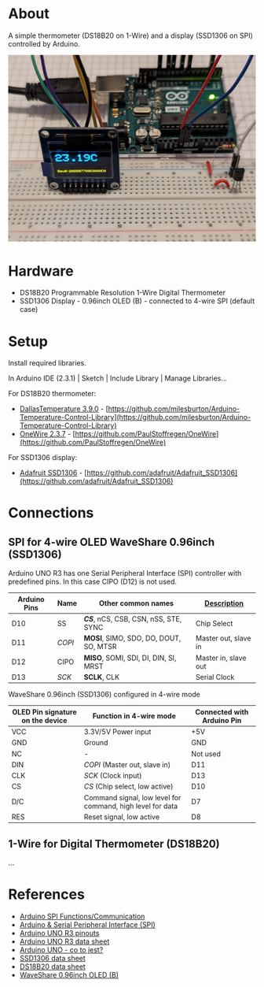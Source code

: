 # About

A simple thermometer (DS18B20 on 1-Wire) and a display (SSD1306 on SPI) controlled by Arduino.

<p align="center">
<img src="./gallery/thermometer.jpg" width="650"/>
</p>

# Hardware

- DS18B20 Programmable Resolution 1-Wire Digital Thermometer
- SSD1306 Display - 0.96inch OLED (B) - connected to 4-wire SPI (default case)

# Setup

Install required libraries.

In Arduino IDE (2.3.1) | Sketch | Include Library | Manage Libraries...

For DS18B20 thermometer:
- [DallasTemperature 3.9.0](https://www.arduino.cc/reference/en/libraries/dallastemperature/) - [https://github.com/milesburton/Arduino-Temperature-Control-Library](https://github.com/milesburton/Arduino-Temperature-Control-Library)
- [OneWire 2.3.7](https://www.arduino.cc/reference/en/libraries/onewire/) - [https://github.com/PaulStoffregen/OneWire](https://github.com/PaulStoffregen/OneWire)

For SSD1306 display:
- [Adafruit SSD1306](https://www.arduino.cc/reference/en/libraries/adafruit-ssd1306/) - [https://github.com/adafruit/Adafruit_SSD1306](https://github.com/adafruit/Adafruit_SSD1306)

# Connections

## SPI for 4-wire OLED WaveShare 0.96inch (SSD1306)

Arduino UNO R3 has one Serial Peripheral Interface (SPI) controller with predefined pins. In this case CIPO (D12) is not used.

Arduino Pins | Name | Other common names | [Description](https://en.wikipedia.org/wiki/Serial_Peripheral_Interface)
------------ | ---- | ------------------ | ---
D10 | SS | **_CS_**, nCS, CSB, CSN, nSS, STE, SYNC | Chip Select
D11 | _COPI_ | **MOSI**, SIMO, SDO, DO, DOUT, SO, MTSR | Master out, slave in
D12 | CIPO | **MISO**, SOMI, SDI, DI, DIN, SI, MRST | Master in, slave out
D13 | _SCK_ | **SCLK**, CLK | Serial Clock

WaveShare 0.96inch (SSD1306) configured in 4-wire mode

OLED Pin signature on the device | Function in 4-wire mode | Connected with Arduino Pin
-------------------------------- | ----------------------- | ---
VCC | 3.3V/5V Power input | +5V
GND | Ground | GND
NC | - | Not used
DIN | _COPI_ (Master out, slave in) | D11
CLK | _SCK_ (Clock input) | D13
CS | _CS_ (Chip select, low active) | D10
D/C | Command signal, low level for command, high level for data | D7
RES | Reset signal, low active | D8

## 1-Wire for Digital Thermometer (DS18B20)

...

# References

- [Arduino SPI Functions/Communication](https://www.arduino.cc/reference/en/language/functions/communication/spi/)
- [Arduino & Serial Peripheral Interface (SPI)](https://docs.arduino.cc/learn/communication/spi/)
- [Arduino UNO R3 pinouts](https://docs.arduino.cc/resources/pinouts/A000066-full-pinout.pdf)
- [Arduino UNO R3 data sheet](https://docs.arduino.cc/resources/datasheets/A000066-datasheet.pdf)
- [Arduino UNO - co to jest?](https://forbot.pl/blog/leksykon/arduino-uno)
- [SSD1306 data sheet](https://cdn-shop.adafruit.com/datasheets/SSD1306.pdf)
- [DS18B20 data sheet](https://download.kamami.pl/p572557-DS18B20.pdf)
- [WaveShare 0.96inch OLED (B)](https://www.waveshare.com/wiki/0.96inch_OLED_%28B%29#User_Guides_for_Arduino)
